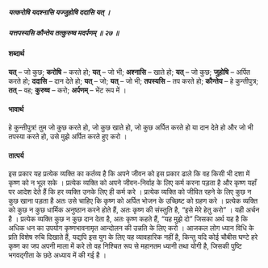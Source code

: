 ##### यत्करोषि यदश्नासि यज्जुहोषि ददासि यत् ।
##### यत्तपस्यसि कौन्तेय तत्कुरुष्व मदर्पणम् ॥ २७ ॥

#### शब्दार्थ

**यत्** – जो कुछ; **करोषि** – करते हो; **यत्** – जो भी; **अश्नासि** – खाते हो; **यत्** – जो कुछ; **जुहोषि** – अर्पित करते हो; **ददासि** – दान देते हो; **यत्** – जो; **यत्** – जो भी; **तपस्यसि** – तप करते हो; **कौन्तेय** – हे कुन्तीपुत्र; **तत्** – वह; **कुरुष्व** – करो; **अर्पणम्** – भेंट रूप में ।

#### भावार्थ

हे कुन्तीपुत्र! तुम जो कुछ करते हो, जो कुछ खाते हो, जो कुछ अर्पित करते हो या दान देते हो और जो भी तपस्या करते हो, उसे मुझे अर्पित करते हुए करो ।

#### तात्पर्य

इस प्रकार यह प्रत्येक व्यक्ति का कर्तव्य है कि अपने जीवन को इस प्रकार ढाले कि वह किसी भी दशा में कृष्ण को न भूल सके । प्रत्येक व्यक्ति को अपने जीवन-निर्वाह के लिए कर्म करना पड़ता है और कृष्ण यहाँ पर आदेश देते हैं कि हर व्यक्ति उनके लिए ही कर्म करे । प्रत्येक व्यक्ति को जीवित रहने के लिए कुछ न कुछ खाना पड़ता है अतः उसे चाहिए कि कृष्ण को अर्पित भोजन के उच्छिष्ट को ग्रहण करे । प्रत्येक व्यक्ति को कुछ न कुछ धार्मिक अनुष्ठान करने होते हैं, अतः कृष्ण की संस्तुति है, “इसे मेरे हेतु करो” । यही अर्चन है । प्रत्येक व्यक्ति कुछ न कुछ दान देता है, अतः कृष्ण कहते हैं, “यह मुझे दो” जिसका अर्थ यह है कि अधिक धन का उपयोग कृष्णभावनामृत आन्दोलन की उन्नति के लिए करो । आजकल लोग ध्यान विधि के प्रति विशेष रुचि दिखाते हैं, यद्यपि इस युग के लिए यह व्यावहारिक नहीं है, किन्तु यदि कोई चौबीस घण्टे हरे कृष्ण का जप अपनी माला में करे तो वह निश्चित रूप से महानतम ध्यानी तथा योगी है, जिसकी पुष्टि भगवद्गीता के छठे अध्याय में की गई है ।